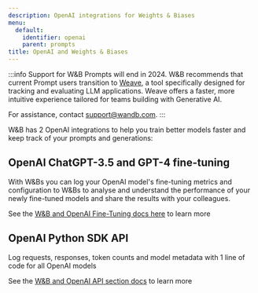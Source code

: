 ```yaml
---
description: OpenAI integrations for Weights & Biases
menu:
  default:
    identifier: openai
    parent: prompts
title: OpenAI and Weights & Biases
---
```


:::info
Support for W&B Prompts will end in 2024. W&B recommends that current Prompt users transition to [Weave](https://weave-docs.wandb.ai/?utm_source=wandb_docs&utm_medium=docs&utm_campaign=weave-nudge), a tool specifically designed for tracking and evaluating LLM applications. Weave offers a faster, more intuitive experience tailored for teams building with Generative AI.

For assistance, contact support@wandb.com. 
:::

W&B has 2 OpenAI integrations to help you train better models faster and keep track of your prompts and generations:

## OpenAI ChatGPT-3.5 and GPT-4 fine-tuning
With W&Bs you can log your OpenAI model's fine-tuning metrics and configuration to W&Bs to analyse and understand the performance of your newly fine-tuned models and share the results with your colleagues.

See the [W&B and OpenAI Fine-Tuning docs here](../other/openai-api.md) to learn more

## OpenAI Python SDK API
Log requests, responses, token counts and model metadata with 1 line of code for all OpenAI models

See the [W&B and OpenAI API section docs](../other/openai-api.md) to learn more